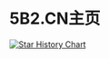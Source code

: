 # 5B2.CN主页

[![Star History Chart](https://api.star-history.com/svg?repos=zqlit/homepage&type=Date)](https://star-history.com/zqlit/homepage&Date)


